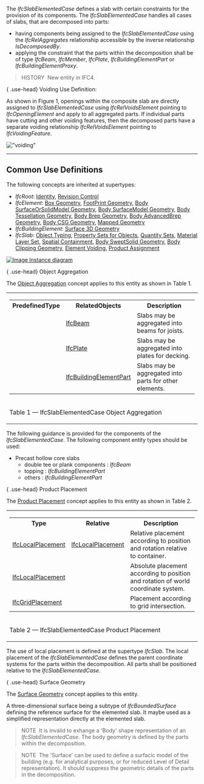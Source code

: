 The _IfcSlabElementedCase_ defines a slab with certain constraints for the provision of its components. The _IfcSlabElementedCase_ handles all cases of slabs, that are decomposed into parts:

* having components being assigned to the _IfcSlabElementedCase_ using the _IfcRelAggregates_ relationship accessible by the inverse relationship _IsDecomposedBy_.
* applying the constraint that the parts within the decomposition shall be of type _IfcBeam_, _IfcMember_, _IfcPlate_, _IfcBuildingElementPart_ or _IfcBuildingElementProxy_.

> HISTORY&nbsp; New entity in IFC4.

{ .use-head}
Voiding Use Definition:

As shown in Figure 1, openings within the composite slab are directly assigned to _IfcSlabElementedCase_ using _IfcRelVoidsElement_ pointing to _IfcOpeningElement_ and apply to all aggregated parts. If individual parts have cutting and other voiding features, then the decomposed parts have a separate voiding relationship _IfcRelVoidsElement_ pointing to _IfcVoidingFeature_.

!["voiding"](../../../figures/IfcSlabElementedCase_fig01.png "Figure 1 &mdash; Slab elemented voiding")

___
## Common Use Definitions
The following concepts are inherited at supertypes:

* _IfcRoot_: [Identity](../../templates/identity.htm), [Revision Control](../../templates/revision-control.htm)
* _IfcElement_: [Box Geometry](../../templates/box-geometry.htm), [FootPrint Geometry](../../templates/footprint-geometry.htm), [Body SurfaceOrSolidModel Geometry](../../templates/body-surfaceorsolidmodel-geometry.htm), [Body SurfaceModel Geometry](../../templates/body-surfacemodel-geometry.htm), [Body Tessellation Geometry](../../templates/body-tessellation-geometry.htm), [Body Brep Geometry](../../templates/body-brep-geometry.htm), [Body AdvancedBrep Geometry](../../templates/body-advancedbrep-geometry.htm), [Body CSG Geometry](../../templates/body-csg-geometry.htm), [Mapped Geometry](../../templates/mapped-geometry.htm)
* _IfcBuildingElement_: [Surface 3D Geometry](../../templates/surface-3d-geometry.htm)
* _IfcSlab_: [Object Typing](../../templates/object-typing.htm), [Property Sets for Objects](../../templates/property-sets-for-objects.htm), [Quantity Sets](../../templates/quantity-sets.htm), [Material Layer Set](../../templates/material-layer-set.htm), [Spatial Containment](../../templates/spatial-containment.htm), [Body SweptSolid Geometry](../../templates/body-sweptsolid-geometry.htm), [Body Clipping Geometry](../../templates/body-clipping-geometry.htm), [Element Voiding](../../templates/element-voiding.htm), [Product Assignment](../../templates/product-assignment.htm)

[![Image](../../../img/diagram.png)&nbsp;Instance diagram](../../../annex/annex-d/common-use-definitions/ifcslabelementedcase.htm)

{ .use-head}
Object Aggregation

The [Object Aggregation](../../templates/object-aggregation.htm) concept applies to this entity as shown in Table 1.

<table>
<tr><td>
<table class="gridtable">
<tr><th><b>PredefinedType</b></th><th><b>RelatedObjects</b></th><th><b>Description</b></th></tr>
<tr><td>&nbsp;</td><td><a href="../../ifcsharedbldgelements/lexical/ifcbeam.htm">IfcBeam</a></td><td>Slabs may be aggregated into beams for joists.</td></tr>
<tr><td>&nbsp;</td><td><a href="../../ifcsharedbldgelements/lexical/ifcplate.htm">IfcPlate</a></td><td>Slabs may be aggregated into plates for decking.</td></tr>
<tr><td>&nbsp;</td><td><a href="../../ifcsharedcomponentelements/lexical/ifcbuildingelementpart.htm">IfcBuildingElementPart</a></td><td>Slabs may be aggregated into parts for other elements.</td></tr>
</table>
</td></tr>
<tr><td><p class="table">Table 1 &mdash; IfcSlabElementedCase Object Aggregation</p></td></tr></table>

The following guidance is provided for the components of the _IfcSlabElementedCase_. The following component entity types should be used:

* Precast hollow core slabs 
    * double tee or plank components : _IfcBeam_
    * topping : _IfcBuildingElementPart_
    * others : _IfcBuildingElementPart_ 

  
  
{ .use-head}
Product Placement

The [Product Placement](../../templates/product-placement.htm) concept applies to this entity as shown in Table 2.

<table>
<tr><td>
<table class="gridtable">
<tr><th><b>Type</b></th><th><b>Relative</b></th><th><b>Description</b></th></tr>
<tr><td><a href="../../ifcgeometricconstraintresource/lexical/ifclocalplacement.htm">IfcLocalPlacement</a></td><td><a href="../../ifcgeometricconstraintresource/lexical/ifclocalplacement.htm">IfcLocalPlacement</a></td><td>Relative placement according to position and rotation relative to container.</td></tr>
<tr><td><a href="../../ifcgeometricconstraintresource/lexical/ifclocalplacement.htm">IfcLocalPlacement</a></td><td>&nbsp;</td><td>Absolute placement according to position and rotation of world coordinate system.</td></tr>
<tr><td><a href="../../ifcgeometricconstraintresource/lexical/ifcgridplacement.htm">IfcGridPlacement</a></td><td>&nbsp;</td><td>Placement according to grid intersection.</td></tr>
</table>
</td></tr>
<tr><td><p class="table">Table 2 &mdash; IfcSlabElementedCase Product Placement</p></td></tr></table>

The use of local placement is defined at the supertype _IfcSlab_. The local placement of the _IfcSlabElementedCase_ defines the parent coordinate systems for the parts within the decomposition. All parts shall be positioned relative to the _IfcSlabElementedCase_.

  
  
{ .use-head}
Surface Geometry

The [Surface Geometry](../../templates/surface-geometry.htm) concept applies to this entity.

A three-dimensional surface being a subtype of _IfcBoundedSurface_ defining the reference surface for the elemented slab. It maybe used as a simplified representation directly at the elemented slab.

> NOTE&nbsp; It is invalid to exhange a 'Body' shape representation of an _IfcSlabElementedCase_. The body geometry is defined by the parts within the decomposition.

> NOTE&nbsp; The 'Surface' can be used to define a surfacic model of the building (e.g. for analytical purposes, or for reduced Level of Detail representation). It should suppress the geometric details of the parts in the decomposition.
